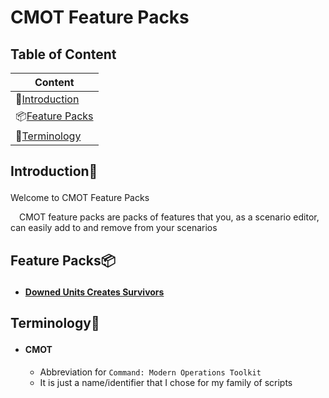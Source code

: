 # CMOT Feature Packs

## Table of Content
| Content                                       |
| ---                                           |
| 👋[Introduction](#content-introduction)       |
| 📦[Feature Packs](#content-featurepacks)      |
| 📖[Terminology](#content-terminology)         |

## <p id='content-introduction'>Introduction👋</p>
Welcome to CMOT Feature Packs

&emsp;CMOT feature packs are packs of features that you, as a scenario editor, can easily add to and remove from your scenarios

## <p id='content-featurepacks'>Feature Packs📦</p>
- #### [Downed Units Creates Survivors][directorylink-featurepack-sar]



## <p id='content-terminology'>Terminology📖</p>
- #### CMOT
    - Abbreviation for `Command: Modern Operations Toolkit`
    - It is just a name/identifier that I chose for my family of scripts




<!-- weblink -->
[directorylink-featurepack-sar]: ./Downed%20Unit%20Creates%20Survivors/README.md